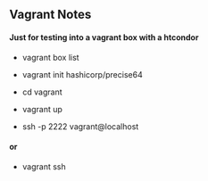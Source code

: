## Vagrant Notes
#### Just for testing into a vagrant box with a htcondor 
* vagrant box list
* vagrant init hashicorp/precise64
* cd vagrant

* vagrant up
* ssh -p 2222 vagrant@localhost

#### or  

* vagrant ssh 


